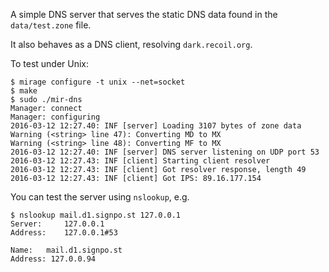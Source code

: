 A simple DNS server that serves the static DNS data found in the `data/test.zone` file.

It also behaves as a DNS client, resolving `dark.recoil.org`.

To test under Unix:

```
$ mirage configure -t unix --net=socket
$ make
$ sudo ./mir-dns
Manager: connect
Manager: configuring
2016-03-12 12:27.40: INF [server] Loading 3107 bytes of zone data
Warning (<string> line 47): Converting MD to MX
Warning (<string> line 48): Converting MF to MX
2016-03-12 12:27.40: INF [server] DNS server listening on UDP port 53
2016-03-12 12:27.43: INF [client] Starting client resolver
2016-03-12 12:27.43: INF [client] Got resolver response, length 49
2016-03-12 12:27.43: INF [client] Got IPS: 89.16.177.154
```

You can test the server using `nslookup`, e.g.

    $ nslookup mail.d1.signpo.st 127.0.0.1
    Server:		127.0.0.1
    Address:	127.0.0.1#53

    Name:	mail.d1.signpo.st
    Address: 127.0.0.94

